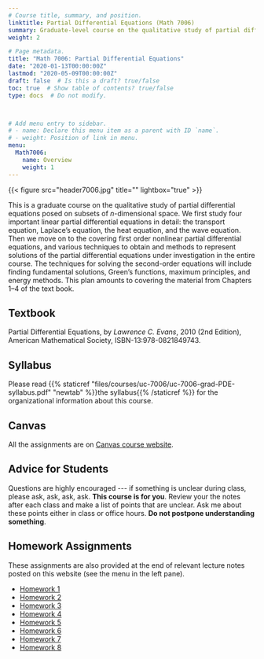 ```yaml
---
# Course title, summary, and position.
linktitle: Partial Differential Equations (Math 7006)
summary: Graduate-level course on the qualitative study of partial differential equations posed on subsets of $\mathbb{R}^n$. Taught at the University of Cincinnati in the Fall 2020 semester. Full set of lecture notes are available.
weight: 2

# Page metadata.
title: "Math 7006: Partial Differential Equations"
date: "2020-01-13T00:00:00Z"
lastmod: "2020-05-09T00:00:00Z"
draft: false  # Is this a draft? true/false
toc: true  # Show table of contents? true/false
type: docs  # Do not modify.



# Add menu entry to sidebar.
# - name: Declare this menu item as a parent with ID `name`.
# - weight: Position of link in menu.
menu:
  Math7006:
    name: Overview
    weight: 1
---
```

{{< figure src="header7006.jpg" title="" lightbox="true" >}}

This is a graduate course on the qualitative study of partial differential equations posed on subsets of $n$-dimensional space. We first study four important linear partial differential equations in detail: the transport equation, Laplace’s equation, the heat equation, and the wave equation. Then we move on to the covering first order nonlinear partial differential equations, and various techniques to obtain and methods to represent solutions of the partial differential equations under investigation in the entire course. The techniques for solving the second-order equations will include finding fundamental solutions, Green’s functions, maximum principles, and energy methods. This plan amounts to covering the material from Chapters 1–4 of the text book.

## Textbook
Partial Differential Equations, by _Lawrence C. Evans_, 2010 (2nd Edition), American Mathematical Society, ISBN-13:978-0821849743.

## Syllabus
Please read {{% staticref "files/courses/uc-7006/uc-7006-grad-PDE-syllabus.pdf" "newtab" %}}the syllabus{{% /staticref %}} for the organizational information about this course.

## Canvas
All the assignments are on [Canvas course website](https://uc.instructure.com/courses/1260672).

## Advice for Students
Questions are highly encouraged --- if something is unclear during class, please ask, ask, ask, ask. **This course is for you**. Review your the notes after each class and make a list of points that are unclear. Ask me about these points either in class or office hours. **Do not postpone understanding something**.

## Homework Assignments
These assignments are also provided at the end of relevant lecture notes posted on this website (see the menu in the left pane).

* [Homework 1](https://www.dropbox.com/s/8qq67sf0l4jyuef/Math-7006-Sp20-HW1.pdf?dl=0)
* [Homework 2](https://www.dropbox.com/s/366sn86lkdkyidp/Math-7006-Sp20-HW2.pdf?dl=0)
* [Homework 3](https://www.dropbox.com/s/03qqzpz3cd2d9hy/Math-7006-Sp20-HW3.pdf?dl=0)
* [Homework 4](https://www.dropbox.com/s/p8oeih2zg88fd9j/Math-7006-Sp20-HW4.pdf?dl=0)
* [Homework 5](https://www.dropbox.com/s/nit8dtvmtn64bly/Math-7006-Sp20-HW5.pdf?dl=0)
* [Homework 6](https://www.dropbox.com/s/ltgbnkodozxg8h0/Math-7006-Sp20-HW6.pdf?dl=0)
* [Homework 7](https://www.dropbox.com/s/2imfzjvqu294fuy/Math-7006-Sp20-HW7.pdf?dl=0)
* [Homework 8](https://www.dropbox.com/s/aitiuj0c85hyv3j/Math-7006-Sp20-HW8.pdf?dl=0)
